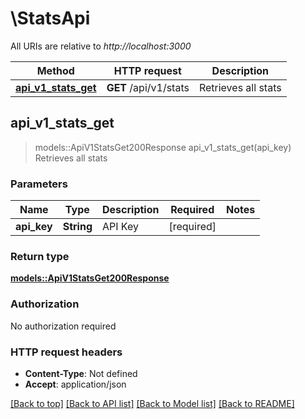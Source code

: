 # \StatsApi

All URIs are relative to *http://localhost:3000*

Method | HTTP request | Description
------------- | ------------- | -------------
[**api_v1_stats_get**](StatsApi.md#api_v1_stats_get) | **GET** /api/v1/stats | Retrieves all stats



## api_v1_stats_get

> models::ApiV1StatsGet200Response api_v1_stats_get(api_key)
Retrieves all stats

### Parameters


Name | Type | Description  | Required | Notes
------------- | ------------- | ------------- | ------------- | -------------
**api_key** | **String** | API Key | [required] |

### Return type

[**models::ApiV1StatsGet200Response**](_api_v1_stats_get_200_response.md)

### Authorization

No authorization required

### HTTP request headers

- **Content-Type**: Not defined
- **Accept**: application/json

[[Back to top]](#) [[Back to API list]](../README.md#documentation-for-api-endpoints) [[Back to Model list]](../README.md#documentation-for-models) [[Back to README]](../README.md)

